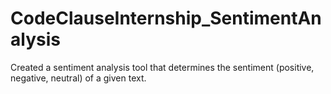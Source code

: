 # CodeClauseInternship_SentimentAnalysis
Created a sentiment analysis tool that determines the sentiment (positive, negative, neutral) of a given text.
